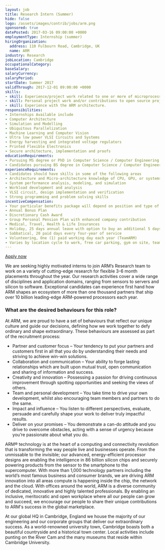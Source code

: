```yaml
---
layout: job
title: Research Intern (Summer)
hide: false
logo: /assets/images/contrib/jobs/arm.png
sponsored: true
datePosted: 2017-03-16 09:00:00 +0000
employmentType: Internship (summer)
hiringOrganization:
  address: 110 Fulbourn Road, Cambridge, UK
  name: ARM
industry: Research
jobLocation: Cambridge
occupationalCategory:
baseSalary:
salaryCurrency:
salaryPeriod:
startDate: Summer 2017
validThrough: 2017-12-01 09:00:00 +0000
skills:
- skill: Experience/project work related to one or more of microprocessors and hardware (e.g. microcontroller projects, assembler programming, simulators, hardware design), development tools (e.g., debuggers, compilers, disassemblers, visualization), and/or low-level software (e.g., device drivers, operating systems).
- skill: Personal project work and/or contributions to open source projects.
- skill: Experience with the ARM architecture.
responsibilities:
- Internships Available include
- Computer Architecture
- Simulation and Modelling
- Ubiquitous Parallelization
- Machine Learning and Computer Vision
- Ultra low power VLSI Circuits and Systems
- Energy harvesting and integrated voltage regulators
- Printed Flexible Electronics
- Secure architecture, implementation and proofs
educationRequirements:
- Pursuing MS degree or PhD in Computer Science / Computer Engineering
- Candidates pursuing BS degree in Computer Science / Computer Engineering may be considered if they have project or work experience with essential skills and experience
experienceRequirements:
- Candidates should have skills in some of the following areas
- Architecture and Micro-architecture knowledge of CPU, GPU, or systems
- System performance analysis, modeling, and simulation
- Workload development and analysis
- VLSI circuit, design implementation and verification
- Strong programming and problem solving skills
incentiveCompensation:
- Your particular benefits package will depend on position and type of employment and may be subject to change. Your package will be confirmed on offer of employment. ARM’s benefits program provides permanent employees with the opportunity to stay innovative and healthy, ensure the wellness of their families, and create a positive working environment.
- Annual Bonus Plan
- Discretionary Cash Award
- Group Personal Pension Plan with enhanced company contribution
- Medical, Travel, Health & Life Insurances
- Holiday, 25 days annual leave with option to buy an additional 5 days per year
- Sabbatical, 20 paid days every four-year of service
- Volunteering, One (1) paid working day each year (TeamARM)
- Varies by location cycle to work, free car parking, gym on site, team and social events
---
```


[Apply now](https://careers.peopleclick.com/careerscp/client_arm/external/jobDetails.do?functionName=getJobDetail&jobPostId=26735&localeCode=en-us)

We are seeking highly motivated interns to join ARM’s Research team to work on a variety of cutting-edge research for flexible 3-6 month placements throughout the year.  Our research activities cover a wide range of disciplines and application domains, ranging from sensors to servers and silicon to software. Exceptional candidates can experience first hand how ARM shapes an ecosystem of more than one thousand partners that ship over 10 billion leading-edge ARM-powered processors each year.

### What are the desired behaviours for this role?

At ARM, we are proud to have a set of behaviours that reflect our unique culture and guide our decisions, defining how we work together to defy ordinary and shape extraordinary. These behaviours are assessed as part of the recruitment process:

- Partner and customer focus – Your tendency to put your partners and customers first in all that you do by understanding their needs and striving to achieve win-win solutions.
- Collaboration and communication – Your ability to forge lasting relationships which are built upon mutual trust, open communication and sharing of information and success.
- Creativity and innovation – Possessing a passion for driving continuous improvement through spotting opportunities and seeking the views of others.
- Team and personal development – You take time to drive your own development, whilst also encouraging team members and partners to do the same.
- Impact and influence – You listen to different perspectives, evaluate, persuade and carefully shape your work to deliver truly impactful results.
- Deliver on your promises – You demonstrate a can-do attitude and you drive to overcome obstacles, acting with a sense of urgency because you’re passionate about what you do.

ARM® technology is at the heart of a computing and connectivity revolution that is transforming the way people live and businesses operate. From the unmissable to the invisible; our advanced, energy-efficient processor designs are enabling the intelligence in 86 billion silicon chips and securely powering products from the sensor to the smartphone to the supercomputer. With more than 1,000 technology partners including the world’s most famous business and consumer brands, we are driving ARM innovation into all areas compute is happening inside the chip, the network and the cloud. With offices around the world, ARM is a diverse community of dedicated, innovative and highly talented professionals. By enabling an inclusive, meritocratic and open workplace where all our people can grow and succeed, we encourage our people to share their unique contributions to ARM's success in the global marketplace.

At our global HQ in Cambridge, England we house the majority of our engineering and our corporate groups that deliver our extraordinary success. As a world-renowned university town, Cambridge boasts both a beautiful countryside and a historical town center. Local activities include punting on the River Cam and the many museums that reside within Cambridge University.
